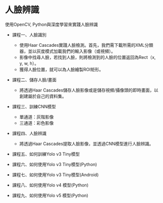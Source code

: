 # 人臉辨識
使用OpenCV, Python與深度學習來實踐人臉辨識

* 課程一、人臉識別
    * 使用Haar Cascades實踐人臉檢測。首先，我們需下載所需的XML分類器，並以灰度模式加載我們的輸入影像（或視頻）。
    * 影像中找尋人臉，若找到人臉，則將檢測到的人臉的位置返回為Rect（x, y, w, h）。
    * 獲得人臉位置，就可以為人臉繪製ROI矩形。

* 課程二、儲存人臉/畫面
    * 將透過Haar Cascades儲存人臉影像或是儲存視頻/攝像頭的即時畫面，以創建屬於自己的資料集。
    
* 課程三、訓練CNN模型
    * 單通道：灰階影像
    * 三通道：彩色影像

* 課程四、人臉辨識
    * 將透過Haar Cascades提取人臉影像，並透過CNN模型進行人臉辨識。
    
* 課程五、如何訓練Yolo v3 Tiny模型

* 課程六、如何使用Yolo v3 Tiny模型(Python)

* 課程七、如何使用Yolo v3 Tiny模型(Android)

* 課程八、如何使用Yolo v4 模型(Python)

* 課程九、如何使用Yolo v5 模型(Python)
